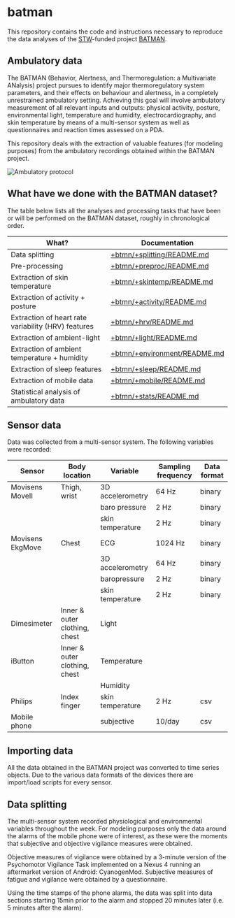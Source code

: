 batman
======

This repository contains the code and instructions necessary to reproduce
the data analyses of the [STW][stw]-funded project [BATMAN][batman].

[batman]: http://www.neurosipe.nl/project.php?id=23&sess=6eccc41939665cfccccd8c94d8e0216f
[stw]: http://www.stw.nl/en/

## Ambulatory data

The BATMAN (Behavior, Alertness, and Thermoregulation: a Multivariate ANalysis)
project pursues to identify major thermoregulatory system parameters, and their
effects on behaviour and alertness, in a completely unrestrained ambulatory
setting. Achieving this goal will involve ambulatory measurement of all relevant
inputs and outputs: physical activity, posture, environmental light, temperature and 
humidity, electrocardiography, and skin temperature by means of a
multi-sensor system as well as questionnaires and reaction times assessed on a
PDA. 

This repository deals with the extraction of valuable features (for modeling
purposes) from the ambulatory recordings obtained within the BATMAN project.

![Ambulatory protocol](/img/ambulatory-protocol.png "Ambulatory protocol")

## What have we done with the BATMAN dataset?

The table below lists all the analyses and processing tasks that have been or will be 
performed on the BATMAN dataset, roughly in chronological order.

What?                                                 | Documentation
----------------------------------------------------- | -------------
Data splitting                                        | [+btmn/+splitting/README.md][split]
Pre-processing                                        | [+btmn/+preproc/README.md][preproc]
Extraction of skin temperature                        | [+btmn/+skintemp/README.md][skintemp]
Extraction of activity + posture                      | [+btmn/+activity/README.md][act]
Extraction of heart rate variability (HRV) features   | [+btmn/+hrv/README.md][hrv]
Extraction of ambient-light                           | [+btmn/+light/README.md][light] 
Extraction of ambient temperature + humidity          | [+btmn/+environment/README.md][environ]
Extraction of sleep features                          | [+btmn/+sleep/README.md][sleep]
Extraction of mobile data                             | [+btmn/+mobile/README.md][mobile]
Statistical analysis of ambulatory data               | [+btmn/+stats/README.md][stats]

[split]:    ./+btmn/+splitting/README.md
[preproc]:  ./+btmn/+preproc/README.md
[skintemp]: ./+btmn/+skintemp/README.md
[act]:      ./+btmn/+activity/README.md
[hrv]:      ./+btmn/+hrv.README.md
[light]:    ./+btmn/+light/README.md
[environ]:  ./+btmn/+environment/README.md
[sleep]:    ./+btmn/+sleep/README.md
[mobile]:   ./+btmn/mobile/README.md
[stats]:    ./+btmn/+stats/README.md


## Sensor data

Data was collected from a multi-sensor system. The following variables were recorded:

Sensor           | Body location | Variable         | Sampling frequency  | Data format
-----------------|---------------|------------------|---------------------|----------------
Movisens MoveII  | Thigh, wrist  | 3D accelerometry | 64 Hz               | binary
                 |               | baro pressure    | 2 Hz                | binary
                 |               | skin temperature | 2 Hz                | binary
Movisens EkgMove | Chest         | ECG              | 1024 Hz             | binary
                 |               | 3D accelerometry | 64 Hz               | binary
                 |               | baropressure     | 2 Hz                | binary
                 |               | skin temperature | 2 Hz                | binary
Dimesimeter      | Inner & outer clothing, chest | Light | |
iButton          | Inner & outer clothing, chest | Temperature | |
                 |               | Humidity         |
Philips          | Index finger  | skin temperature | 2 Hz                | csv
Mobile phone     |               | subjective       | 10/day              | csv


## Importing data

All the data obtained in the BATMAN project was converted to time series objects. Due to 
the various data formats of the devices there are import/load scripts for every sensor. 

## Data splitting

The multi-sensor system recorded physiological and environmental variables throughout the week. For 
modeling purposes only the data around the alarms of the mobile phone were of interest, as 
these were the moments that subjective and objective vigilance measures were obtained.

Objective measures of vigilance were obtained by a 3-minute version of the Psychomotor 
Vigilance Task implemented on a Nexus 4 running an aftermarket version of Android: CyanogenMod.
Subjective measures of fatigue and vigilance were obtained by a questionnaire.

Using the time stamps of the phone alarms, the data was split into data sections starting
15min prior to the alarm and stopped 20 minutes later (i.e. 5 minutes after the alarm).   

